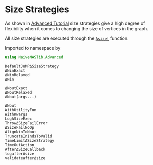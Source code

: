 # Size Strategies

As shown in [Advanced Tutorial](@ref) size strategies give a high degree of flexibility when it comes to changing the size of vertices in the graph.

All size strategies are executed through the [`Δsize!`](@ref) function.

Imported to namespace by
```julia
using NaiveNASlib.Advanced
```

```@docs
DefaultJuMPΔSizeStrategy
ΔNinExact
ΔNinRelaxed
ΔNin

ΔNoutExact
ΔNoutRelaxed
ΔNout(args...)

ΔNout
WithUtilityFun
WithKwargs
LogΔSizeExec
ThrowΔSizeFailError
ΔSizeFailNoOp
AlignNinToNout
TruncateInIndsToValid
TimeLimitΔSizeStrategy
TimeOutAction
AfterΔSizeCallback
logafterΔsize
validateafterΔsize
```
